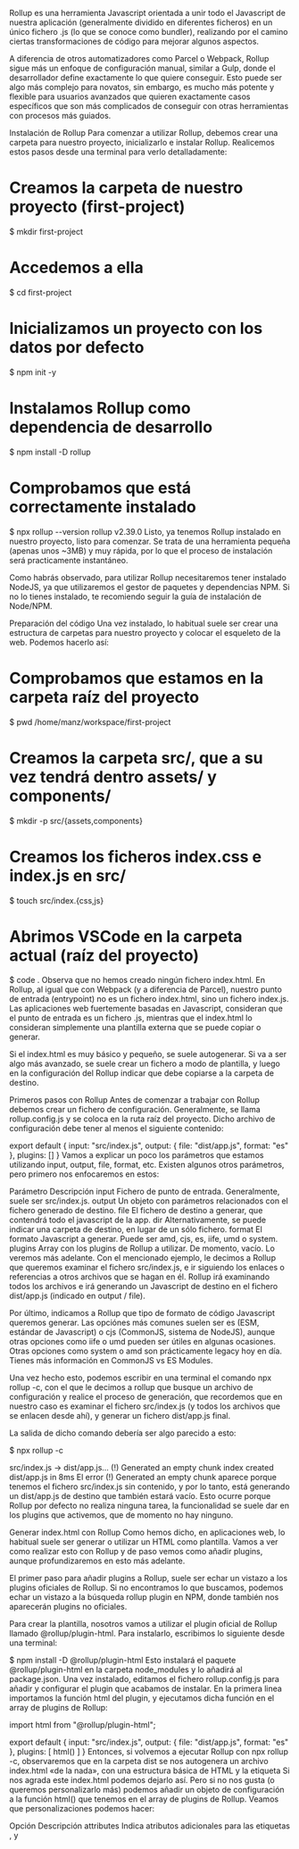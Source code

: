 Rollup es una herramienta Javascript orientada a unir todo el Javascript de nuestra aplicación (generalmente dividido en diferentes ficheros) en un único fichero .js (lo que se conoce como bundler), realizando por el camino ciertas transformaciones de código para mejorar algunos aspectos.

A diferencia de otros automatizadores como Parcel o Webpack, Rollup sigue más un enfoque de configuración manual, similar a Gulp, donde el desarrollador define exactamente lo que quiere conseguir. Esto puede ser algo más complejo para novatos, sin embargo, es mucho más potente y flexible para usuarios avanzados que quieren exactamente casos específicos que son más complicados de conseguir con otras herramientas con procesos más guiados.

Instalación de Rollup 
Para comenzar a utilizar Rollup, debemos crear una carpeta para nuestro proyecto, inicializarlo e instalar Rollup. Realicemos estos pasos desde una terminal para verlo detalladamente:

# Creamos la carpeta de nuestro proyecto (first-project)
$ mkdir first-project

# Accedemos a ella
$ cd first-project

# Inicializamos un proyecto con los datos por defecto
$ npm init -y

# Instalamos Rollup como dependencia de desarrollo
$ npm install -D rollup

# Comprobamos que está correctamente instalado
$ npx rollup --version
rollup v2.39.0
Listo, ya tenemos Rollup instalado en nuestro proyecto, listo para comenzar. Se trata de una herramienta pequeña (apenas unos ~3MB) y muy rápida, por lo que el proceso de instalación será practicamente instantáneo.

Como habrás observado, para utilizar Rollup necesitaremos tener instalado NodeJS, ya que utilizaremos el gestor de paquetes y dependencias NPM. Si no lo tienes instalado, te recomiendo seguir la guía de instalación de Node/NPM.

Preparación del código 
Una vez instalado, lo habitual suele ser crear una estructura de carpetas para nuestro proyecto y colocar el esqueleto de la web. Podemos hacerlo así:

# Comprobamos que estamos en la carpeta raíz del proyecto
$ pwd
/home/manz/workspace/first-project

# Creamos la carpeta src/, que a su vez tendrá dentro assets/ y components/
$ mkdir -p src/{assets,components}

# Creamos los ficheros index.css e index.js en src/
$ touch src/index.{css,js}

# Abrimos VSCode en la carpeta actual (raíz del proyecto)
$ code .
Observa que no hemos creado ningún fichero index.html. En Rollup, al igual que con Webpack (y a diferencia de Parcel), nuestro punto de entrada (entrypoint) no es un fichero index.html, sino un fichero index.js. Las aplicaciones web fuertemente basadas en Javascript, consideran que el punto de entrada es un fichero .js, mientras que el index.html lo consideran simplemente una plantilla externa que se puede copiar o generar.

Si el index.html es muy básico y pequeño, se suele autogenerar. Si va a ser algo más avanzado, se suele crear un fichero a modo de plantilla, y luego en la configuración del Rollup indicar que debe copiarse a la carpeta de destino.

Primeros pasos con Rollup 
Antes de comenzar a trabajar con Rollup debemos crear un fichero de configuración. Generalmente, se llama rollup.config.js y se coloca en la ruta raíz del proyecto. Dicho archivo de configuración debe tener al menos el siguiente contenido:

export default {
  input: "src/index.js",
  output: {
    file: "dist/app.js",
    format: "es"
  },
  plugins: []
}
Vamos a explicar un poco los parámetros que estamos utilizando input, output, file, format, etc. Existen algunos otros parámetros, pero primero nos enfocaremos en estos:

Parámetro	Descripción
input	Fichero de punto de entrada. Generalmente, suele ser src/index.js.
output	Un objeto con parámetros relacionados con el fichero generado de destino.
file	El fichero de destino a generar, que contendrá todo el javascript de la app.
dir	Alternativamente, se puede indicar una carpeta de destino, en lugar de un sólo fichero.
format	El formato Javascript a generar. Puede ser amd, cjs, es, iife, umd o system.
plugins	Array con los plugins de Rollup a utilizar. De momento, vacío. Lo veremos más adelante.
Con el mencionado ejemplo, le decimos a Rollup que queremos examinar el fichero src/index.js, e ir siguiendo los enlaces o referencias a otros archivos que se hagan en él. Rollup irá examinando todos los archivos e irá generando un Javascript de destino en el fichero dist/app.js (indicado en output / file).

Por último, indicamos a Rollup que tipo de formato de código Javascript queremos generar. Las opciónes más comunes suelen ser es (ESM, estándar de Javascript) o cjs (CommonJS, sistema de NodeJS), aunque otras opciones como iife o umd pueden ser útiles en algunas ocasiones. Otras opciones como system o amd son prácticamente legacy hoy en día. Tienes más información en CommonJS vs ES Modules.

Una vez hecho esto, podemos escribir en una terminal el comando npx rollup -c, con el que le decimos a rollup que busque un archivo de configuración y realice el proceso de generación, que recordemos que en nuestro caso es examinar el fichero src/index.js (y todos los archivos que se enlacen desde ahí), y generar un fichero dist/app.js final.

La salida de dicho comando debería ser algo parecido a esto:

$ npx rollup -c

src/index.js → dist/app.js...
(!) Generated an empty chunk
index
created dist/app.js in 8ms
El error (!) Generated an empty chunk aparece porque tenemos el fichero src/index.js sin contenido, y por lo tanto, está generando un dist/app.js de destino que también estará vacío. Esto ocurre porque Rollup por defecto no realiza ninguna tarea, la funcionalidad se suele dar en los plugins que activemos, que de momento no hay ninguno.

Generar index.html con Rollup 
Como hemos dicho, en aplicaciones web, lo habitual suele ser generar o utilizar un HTML como plantilla. Vamos a ver como realizar esto con Rollup y de paso vemos como añadir plugins, aunque profundizaremos en esto más adelante.

El primer paso para añadir plugins a Rollup, suele ser echar un vistazo a los plugins oficiales de Rollup. Si no encontramos lo que buscamos, podemos echar un vistazo a la búsqueda rollup plugin en NPM, donde también nos aparecerán plugins no oficiales.

Para crear la plantilla, nosotros vamos a utilizar el plugin oficial de Rollup llamado @rollup/plugin-html. Para instalarlo, escribimos lo siguiente desde una terminal:

$ npm install -D @rollup/plugin-html
Esto instalará el paquete @rollup/plugin-html en la carpeta node_modules y lo añadirá al package.json. Una vez instalado, editamos el fichero rollup.config.js para añadir y configurar el plugin que acabamos de instalar. En la primera linea importamos la función html del plugin, y ejecutamos dicha función en el array de plugins de Rollup:

import html from "@rollup/plugin-html";

export default {
  input: "src/index.js",
  output: {
    file: "dist/app.js",
    format: "es"
  },
  plugins: [
    html()
  ]
}
Entonces, si volvemos a ejecutar Rollup con npx rollup -c, observaremos que en la carpeta dist se nos autogenera un archivo index.html «de la nada», con una estructura básica de HTML y la etiqueta <script> que hace referencia al archivo de destino, en nuestro caso app.js:

<!doctype html>
<html lang="en">
  <head>
    <meta charset="utf-8">
    <title>Rollup Bundle</title>

  </head>
  <body>
    <script src="app.js" type="module"></script>
  </body>
</html>
Si nos agrada este index.html podemos dejarlo así. Pero si no nos gusta (o queremos personalizarlo más) podemos añadir un objeto de configuración a la función html() que tenemos en el array de plugins de Rollup. Veamos que personalizaciones podemos hacer:

Opción	Descripción
attributes	Indica atributos adicionales para las etiquetas <html>, <link> y <script>.
fileName	Indica el nombre del fichero generado. Por defecto, index.html.
meta	Indica una colección de objetos con las etiquetas <meta> a insertar.
publicPath	Indica un prefijo para añadir a los assets (ficheros) del HTML. Por defecto, sin prefijo.
title	Indica el título del documento HTML. Por defecto, Rollup Bundle.
template	Utiliza una función para personalizar el HTML de la plantilla. Ver más adelante.
Por defecto, si añadimos html() sin parámetro de opciones en el apartado plugins de Rollup, la configuración por defecto que toma sería similar a si hacemos lo siguiente:

  /* ... */
  plugins: [
    html({
      attributes: {
        html: {
          lang: "en"
        },
        link: null,
        script: null    /* Si usamos formato "es", se añade { type: "module" } */
      },
      fileName: "index.html",
      meta: [
        { charset: "utf-8" }
      ],
      publicPath: "",
      title: "Rollup Bundle"
    })
  ]
  /* ... */
Función template (Rollup html) 
Por defecto, la función template de las opciones de Rollup, aunque no se especifique explícitamente, tiene el contenido que veremos a continuación. Se trata de una función que toma por parámetro un objeto, que contiene varias propiedades que son las que se utilizan para crear el index.html y definen la estructura del mismo:

  /* ... */
  template: ({ attributes, bundle, files, publicPath, title }) => `
    <!DOCTYPE html>
    <html ${attributes}>
      <head>
        ${metas}
        <title>${title}</title>
        ${links}
      </head>
      <body>
        ${scripts}
      </body>
    </html>
  `;
  /* ... */
Nosotros podríamos modificar el contenido del  que devuelve esta función, para personalizarlo a nuestro gusto y definir como queremos la estructura del index.html.

Usar plantilla index.html con Rollup 
Si la modalidad anterior no te convence, siempre podremos ir a una estrategia más conservadora y en lugar de generar el index.html, crearlos nosotros mismos, y simplemente copiarlo a la carpeta de destino dist. En esta modalidad, lo único que debemos tener en cuenta es que tenemos que encargarnos personalmente de asegurarnos de que los nombres de los archivos enlazados sean correctos, porque recuerda que en algunos casos, los nombres definitivos suelen cambiar.

Si queremos realizar esta modalidad, en lugar del plugin @rollup/plugin-html que comentamos antes, instalaremos el plugin rollup-plugin-copy. Se trata de un plugin no oficial, pero bastante popular que hace copias de ficheros estáticos al destino que le indiquemos.

Para instalarlo, haremos lo siguiente desde una terminal:

$ npm install -D rollup-plugin-copy
Y modificaremos el fichero de configuración para hacerlo funcionar. Observa que en primer lugar, importaremos la función copy del plugin recién instalado, y luego lo utilizaremos en el  de plugins, pasándole un  de configuración por parámetro, donde indicaremos los ficheros o carpetas que vamos a copiar, y a donde:

import copy from "rollup-plugin-copy";

export default {
  input: "src/index.js",
  output: {
    file: "dist/app.js",
    format: "es"
  },
  plugins: [
    copy({
      targets: [
        { src: "src/index.html", dest: "dist" },
        { src: "src/assets/**/*", dest: "dist/assets" }
      ]
    })
  ]
}
En este ejemplo, copiamos el fichero src/index.html y lo guardamos en dist/, y además, también copiamos todos los archivos de la carpeta src/assets, y al indicar /**/ nos referimos a que también haga lo mismo con todas sus subcarpetas, y los deposite en dist/assets.

Recuerda que si utilizas esta modalidad, como desarrollador eres el responsable de mantener actualizados los nombres de los archivos en el fichero index.html, mientras que el plugin anterior lo hace todo automáticamente.

Ten en cuenta que Rollup solo construye los ficheros Javascript que utilizaremos en la web final, y carece de un servidor local propio, por si queremos ir viendo los cambios en desarrollo antes de subirlos al servidor final. En el siguiente artículo veremos como preparar Rollup como un servidor de desarrollo.

